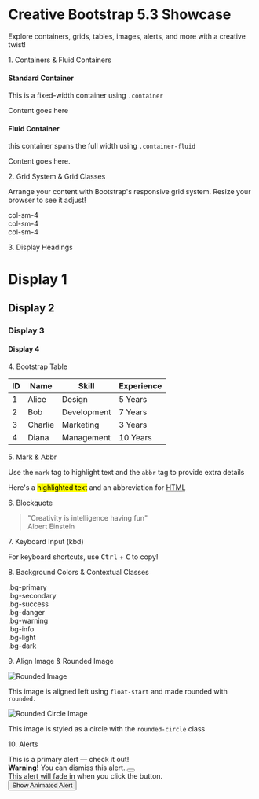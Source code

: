 <!DOCTYPE html>
<html lang="en">
<head>
    <meta charset="UTF-8">
    <meta name="viewport" content="width=device-width, initial-scale=1.0">
    <title>Creative Bootstrap 5.3 Showcase</title>
    <link href="https://cdn.jsdelivr.net/npm/bootstrap@5.3.3/dist/css/bootstrap.min.css" rel="stylesheet" integrity="sha384-QWTKZyjpPEjISv5WaRU9OFeRpok6YctnYmDr5pNlyT2bRjXh0JMhjY6hW+ALEwIH" crossorigin="anonymous">
    <script src="https://cdn.jsdelivr.net/npm/bootstrap@5.3.3/dist/js/bootstrap.bundle.min.js" integrity="sha384-YvpcrYf0tY3lHB60NNkmXc5s9fDVZLESaAA55NDzOxhy9GkcIdslK1eN7N6jIeHz" crossorigin="anonymous"></script>
</head>
<body>
    <div class="container-fluid p-5 bg-primary text-white text-center">
        <h1 class="display-3">Creative Bootstrap 5.3 Showcase</h1>
        <p class="lead">Explore containers, grids, tables, images, alerts, and more with a creative twist!</p>
    </div>
<!-- Containers & Fluid Containers -->        
    <div class="container mt-5">
        <p class="fs-2 fw-semibold">1. Containers & Fluid Containers</p>
        <div class="row">
            <div class="col-md-6">
                <div class="border rounded p-4">
                    <h4>Standard Container</h4>
                    <p>This is a fixed-width container using <code>.container</code></p>
                    <p>Content goes here</p>
                </div>
            </div>
            <div class="col-md-6">
                <div class="border rounded p-4">
                    <h4>Fluid Container</h4>
                    <p>this container spans the full width using <code>.container-fluid</code></p>
                    <div class="border p-3"><p>Content goes here.</p></div>
                </div>
            </div>
        </div>
    </div>
<!-- Grid System & Grid CLasses -->
    <div class="container mt-5">
        <p class="fs-2 fw-semibold">2. Grid System & Grid Classes</p>
        <p>Arrange your content with Bootstrap's responsive grid system. Resize your browser to see it adjust!</p>
        <div class="row text-center">
            <div class="col-sm-4">
                <div class="border rounded p-3 bg-light">col-sm-4</div>
            </div>
            <div class="col-sm-4">
                <div class="border rounded p-3 bg-secondary text-white">col-sm-4</div>
            </div>
            <div class="col-sm-4">
                <div class="border rounded p-3 bg-light">col-sm-4</div>
            </div>
        </div>
    </div>
<!-- Display Headings -->
    <div class="container mt-5">
        <p class="fs-2 fw-semibold">3. Display Headings</p>
        <h1 class="display-1">Display 1</h1>
        <h2 class="display-2">Display 2</h2>
        <h3 class="display-3">Display 3</h3>
        <h4 class="display-4">Display 4</h4>
    </div>
<!-- Bootstrap Table -->
    <div class="container mt-5">
        <p class="fs-2 fw-semibold">4. Bootstrap Table</p>
        <table class="table table-striped table-hover">
            <tr class="table-dark">
                <th>ID</th>
                <th>Name</th>
                <th>Skill</th>
                <th>Experience</th>
            </tr>
        <tbody class="table-stripped">
            <tr>
                <td>1</td>
                <td>Alice</td>
                <td>Design</td>
                <td>5 Years</td>
            </tr>
            <tr>
                <td>2</td>
                <td>Bob</td>
                <td>Development</td>
                <td>7 Years</td>
            </tr>
            <tr>
                <td>3</td>
                <td>Charlie</td>
                <td>Marketing</td>
                <td>3 Years</td>
            </tr>
            <tr>
                <td>4</td>
                <td>Diana</td>
                <td>Management</td>
                <td>10 Years</td>
            </tr>
        </tbody>
        </table>
    </div>
<!-- Mark & Abbr -->
    <div class="container mt-5">
        <p class="fs-2 fw-semibold">5. Mark & Abbr</p>
        <p>Use the <code>mark</code> tag to highlight text and the <code>abbr</code> tag to provide extra details</p>
        <p>Here's a <mark>highlighted text</mark> and an abbreviation for <abbr title="HyperText Markup Language">HTML</abbr></p>
    </div>
<!-- Blockquote -->
    <div class="container mt-5">
        <p class="fs-2 fw-semibold">6. Blockquote</p>
        <blockquote class="blockquote text-center">
            "Creativity is intelligence having fun"
        <footer class="blockquote-footer">Albert Einstein</footer>
        </blockquote>
    </div>
<!-- Keyboard Input -->
    <div class="container mt-5">
        <p class="fs-2 fw-semibold">7. Keyboard Input (kbd)</p>
        <p>For keyboard shortcuts, use <kbd>Ctrl</kbd> + <kbd>C</kbd> to copy!</p>
    </div>
<!-- Background Colors & Contextual Classes -->
    <div class="container mt-5">
        <p class="fs-2 fw-semibold">8. Background Colors & Contextual Classes</p>
        <div class="bg-primary text-white p-3 mb-2">
            .bg-primary
        </div>
        <div class="bg-secondary text-white p-3 mb-2">
            .bg-secondary
        </div>
        <div class="bg-success text-white p-3 mb-2">
            .bg-success
        </div>
        <div class="bg-danger text-white p-3 mb-2">
            .bg-danger
        </div>
        <div class="bg-warning p-3 mb-2">
            .bg-warning
        </div>
        <div class="bg-info p-3 mb-2">
            .bg-info
        </div>
        <div class="bg-light border p-3 mb-2">
            .bg-light
        </div>
        <div class="bg-dark text-white p-3 mb-2">
            .bg-dark
        </div>
    </div>
<!-- Align Image & Rounded Image -->
    <div class="container mt-5 clearfix">
        <p class="fs-2 fw-semibold">9. Align Image & Rounded Image</p>
        <div class="col-md-6">
            <img src="https://cadi001.github.io/7web1-bootstrap/OIP.jpg" class="float-start rounded me-3" alt="Rounded Image">
        </div>
            <p>This image is aligned left using <code>float-start</code> and made rounded with <code>rounded.</code></p>
        <div class="col-md-6">
            <img src="https://cadi001.github.io/7web1-bootstrap/OIP.jpg" class="float-start rounded-circle mt-3" alt="Rounded Circle Image">
            <p class="float-start">This image is styled as a circle with the <code>rounded-circle</code> class</p>
        </div>
    </div>
<!-- Alerts -->
    <div class="container mt-5">
    <p class="fs-2 fw-semibold">10. Alerts</p>
        <div class="alert alert-primary">
            This is a primary alert — check it out!
        </div>
        <div id="warningAlert" class="alert alert-warning alert-dismissible fade show " role="alert">
            <strong>Warning!</strong> You can dismiss this alert.
            <button type="button" class="btn-close" data-bs-dismiss="alert"></button>
        </div>
        <div id="animatedAlert" class="alert alert-success fade">
            This alert will fade in when you click the button.
        </div>
        <button id="showAlertBtn" class="btn btn-success mt-3">Show Animated Alert</button>
    </div>
    <div class="container mt-5"></div>
</body>
</html>

<script>
    document
    .getElementById("showAlertBtn")
    .addEventListener("click", function () {
    var alertBox = document.getElementById("animatedAlert");
    alertBox.classList.toggle("show");
    });
</script>
